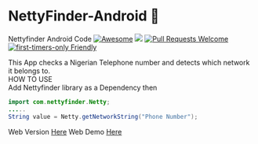 # NettyFinder-Android :rocket:
Nettyfinder Android Code 
[![Awesome](https://cdn.rawgit.com/sindresorhus/awesome/d7305f38d29fed78fa85652e3a63e154dd8e8829/media/badge.svg)](https://github.com/sindresorhus/awesome) ![](https://img.shields.io/badge/For-Nigerians-brightgreen.svg)
[![Pull Requests Welcome](https://img.shields.io/badge/PRs-welcome-red.svg?style=flat)](http://makeapullrequest.com)
[![first-timers-only Friendly](https://img.shields.io/badge/first--timers--only-friendly-blue.svg)](http://www.firsttimersonly.com/)

This App checks a Nigerian Telephone number and detects which network it belongs to. <br>
HOW TO USE <br>
Add Nettyfinder library as a Dependency then
```java
import com.nettyfinder.Netty;
.....
String value = Netty.getNetworkString("Phone Number");
```

Web Version [Here](https://github.com/BolajiAyodeji/netty-finder)
Web Demo [Here](https://netty-finder.herokuapp.com)
